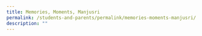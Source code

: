 ```yaml
---
title: Memories, Moments, Manjusri
permalink: /students-and-parents/permalink/memories-moments-manjusri/
description: ""
---
```

